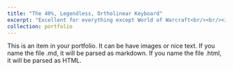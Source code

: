 ```yaml
---
title: "The 40%, Legendless, Ortholinear Keyboard"
excerpt: "Excellent for everything except World of Warcraft<br/><br/><img src='/images/500x300.png'>"
collection: portfolio
---
```


This is an item in your portfolio. It can be have images or nice text. If you name the file .md, it will be parsed as markdown. If you name the file .html, it will be parsed as HTML. 
